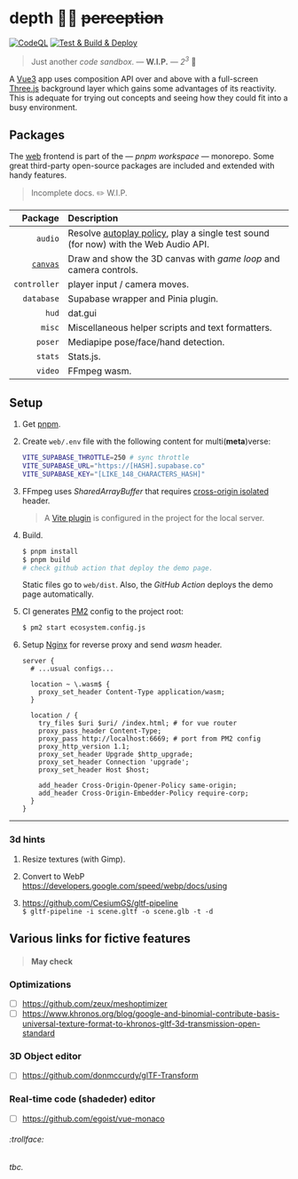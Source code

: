# depth 🧘‍♀️ ~~perception~~

[![CodeQL](https://github.com/SubZtep/depth/actions/workflows/codeql-analysis.yml/badge.svg)](https://github.com/SubZtep/depth/actions/workflows/codeql-analysis.yml)
[![Test & Build & Deploy](https://github.com/SubZtep/depth/actions/workflows/deploy.yml/badge.svg)](https://github.com/SubZtep/depth/actions/workflows/deploy.yml)

> Just another _code sandbox_. — **W.I.P.** — _2<sup>3</sup>_ :balloon:

A [Vue3](https://v3.vuejs.org/api/sfc-script-setup.html) app uses composition API over and above with a full-screen [Three.js](https://threejs.org/) background layer which gains some advantages of its reactivity. This is adequate for trying out concepts and seeing how they could fit into a busy environment.

## Packages

The [web](./web#readme) frontend is part of the — _pnpm workspace_ — monorepo. Some great third-party open-source packages are included and extended with handy features.

> Incomplete docs. :pencil2: W.I.P.

|                            Package | Description                                                                                                                                 |
| ---------------------------------: | :------------------------------------------------------------------------------------------------------------------------------------------ |
|                            `audio` | Resolve [autoplay policy](https://developer.chrome.com/blog/autoplay/#webaudio), play a single test sound (for now) with the Web Audio API. |
| [`canvas`](packages/canvas#readme) | Draw and show the 3D canvas with _game loop_ and camera controls.                                                                           |
|                       `controller` | player input / camera moves.                                                                                                                |
|                         `database` | Supabase wrapper and Pinia plugin.                                                                                                          |
|                              `hud` | dat.gui                                                                                                                                     |
|                             `misc` | Miscellaneous helper scripts and text formatters.                                                                                           |
|                            `poser` | Mediapipe pose/face/hand detection.                                                                                                         |
|                            `stats` | Stats.js.                                                                                                                                   |
|                            `video` | FFmpeg wasm.                                                                                                                                |

## Setup

1. Get [pnpm](https://pnpm.io/installation).

2. Create `web/.env` file with the following content for multi(**meta**)verse:

   ```sh
   VITE_SUPABASE_THROTTLE=250 # sync throttle
   VITE_SUPABASE_URL="https://[HASH].supabase.co"
   VITE_SUPABASE_KEY="[LIKE_148_CHARACTERS_HASH]"
   ```

3. FFmpeg uses _SharedArrayBuffer_ that requires [cross-origin isolated](https://developer.chrome.com/blog/enabling-shared-array-buffer/) header.

   > A [Vite plugin](https://github.com/chaosprint/vite-plugin-cross-origin-isolation) is configured in the project for the local server.

4. Build.

   ```sh
   $ pnpm install
   $ pnpm build
   # check github action that deploy the demo page.
   ```
   Static files go to `web/dist`. Also, the _GitHub Action_ deploys the demo page automatically.

5. CI generates [PM2](https://pm2.keymetrics.io/docs/usage/quick-start/) config to the project root:

   ```sh
   $ pm2 start ecosystem.config.js
   ```

6. Setup [Nginx](https://docs.nginx.com/nginx/admin-guide/web-server/reverse-proxy/) for reverse proxy and send _wasm_ header.


    ```nginx
    server {
      # ...usual configs...

      location ~ \.wasm$ {
        proxy_set_header Content-Type application/wasm;
      }

      location / {
        try_files $uri $uri/ /index.html; # for vue router
        proxy_pass_header Content-Type;
        proxy_pass http://localhost:6669; # port from PM2 config
        proxy_http_version 1.1;
        proxy_set_header Upgrade $http_upgrade;
        proxy_set_header Connection 'upgrade';
        proxy_set_header Host $host;

        add_header Cross-Origin-Opener-Policy same-origin;
        add_header Cross-Origin-Embedder-Policy require-corp;
      }
    }
    ```

---

### 3d hints

1. Resize textures (with Gimp).

2. Convert to WebP \
   https://developers.google.com/speed/webp/docs/using

3. https://github.com/CesiumGS/gltf-pipeline \
   `$ gltf-pipeline -i scene.gltf -o scene.glb -t -d`

## Various links for fictive features

> #### May check

### Optimizations

- [ ] https://github.com/zeux/meshoptimizer
- [ ] https://www.khronos.org/blog/google-and-binomial-contribute-basis-universal-texture-format-to-khronos-gltf-3d-transmission-open-standard

### 3D Object editor

- [ ] https://github.com/donmccurdy/glTF-Transform

### Real-time code (shadeder) editor

- [ ] https://github.com/egoist/vue-monaco

###### :trollface:

_tbc._
